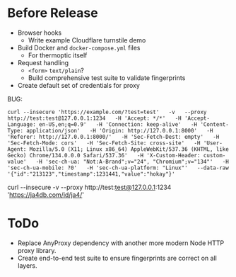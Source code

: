 # Before Release

* Browser hooks
    * Write example Cloudflare turnstile demo
* Build Docker and `docker-compose.yml` files
    * For thermoptic itself
* Request handling
    * `<form>` `text/plain`?
    * Build comprehensive test suite to validate fingerprints
* Create default set of credentials for proxy

BUG:
```
curl --insecure 'https://example.com/?test=test'   -v   --proxy http://test:test@127.0.0.1:1234   -H 'Accept: */*'   -H 'Accept-Language: en-US,en;q=0.9'   -H 'Connection: keep-alive'   -H 'Content-Type: application/json'   -H 'Origin: http://127.0.0.1:8000'   -H 'Referer: http://127.0.0.1:8000/'   -H 'Sec-Fetch-Dest: empty'   -H 'Sec-Fetch-Mode: cors'   -H 'Sec-Fetch-Site: cross-site'   -H 'User-Agent: Mozilla/5.0 (X11; Linux x86_64) AppleWebKit/537.36 (KHTML, like Gecko) Chrome/134.0.0.0 Safari/537.36'   -H 'X-Custom-Header: custom-value'   -H 'sec-ch-ua: "Not:A-Brand";v="24", "Chromium";v="134"'   -H 'sec-ch-ua-mobile: ?0'   -H 'sec-ch-ua-platform: "Linux"'   --data-raw '{"id":"213123","timestamp":1231441,"value":"hokay"}'
```

curl --insecure -v --proxy http://test:test@127.0.0.1:1234 'https://ja4db.com/id/ja4/'

# ToDo

* Replace AnyProxy dependency with another more modern Node HTTP proxy library.
* Create end-to-end test suite to ensure fingerprints are correct on all layers.
